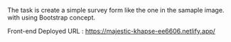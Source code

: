 The task is create a simple survey form like the one in the samaple image.
with using Bootstrap concept.

Front-end Deployed URL : https://majestic-khapse-ee6606.netlify.app/
